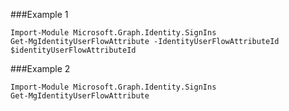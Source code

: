 ###Example 1
```
Import-Module Microsoft.Graph.Identity.SignIns
Get-MgIdentityUserFlowAttribute -IdentityUserFlowAttributeId $identityUserFlowAttributeId
```
###Example 2
```
Import-Module Microsoft.Graph.Identity.SignIns
Get-MgIdentityUserFlowAttribute
```
